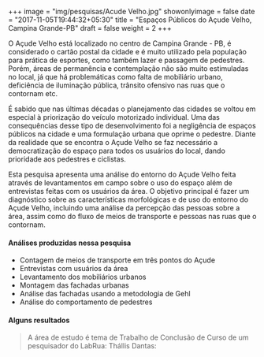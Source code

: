 +++
image = "img/pesquisas/Acude Velho.jpg"
showonlyimage = false
date = "2017-11-05T19:44:32+05:30"
title = "Espaços Públicos do Açude Velho, Campina Grande-PB"
draft = false
weight = 2
+++

O Açude Velho está localizado no centro de Campina Grande - PB, é considerado o cartão postal da cidade e é muito utilizado pela população para prática de esportes, como também lazer e passagem de pedestres. Porém, áreas de permanência e contemplação não são muito estimuladas no local, já que há problemáticas como falta de mobiliário urbano, deficiência de iluminação pública, trânsito ofensivo nas ruas que o contornam etc.
<!--more-->

É sabido que nas últimas décadas o planejamento das cidades se voltou em especial à priorização do veículo motorizado individual. Uma das consequências desse tipo de desenvolvimento foi a negligência de espaços públicos na cidade e uma formulação urbana que oprime o pedestre. Diante da realidade que se encontra o Açude Velho se faz necessário a democratização do espaço para todos os usuários do local, dando prioridade aos pedestres e ciclistas.

Esta pesquisa apresenta uma análise do entorno do Açude Velho feita através de levantamentos em campo sobre o uso do espaço além de entrevistas feitas com os usuários da área. O objetivo principal é fazer um diagnóstico sobre as características morfológicas e de uso do entorno do Açude Velho, incluindo uma análise da percepção das pessoas sobre a área, assim como do fluxo de meios de transporte e pessoas nas ruas que o contornam.


#### Análises produzidas nessa pesquisa
* Contagem de meios de transporte em três pontos do Açude
* Entrevistas com usuários da área
* Levantamento dos mobiliários urbanos
* Montagem das fachadas urbanas
* Análise das fachadas usando a metodologia de Gehl
* Análise do comportamento de pedestres


#### Alguns resultados
> A área de estudo é tema de Trabalho de Conclusão de Curso de um pesquisador do LabRua:
> Thállis Dantas:

